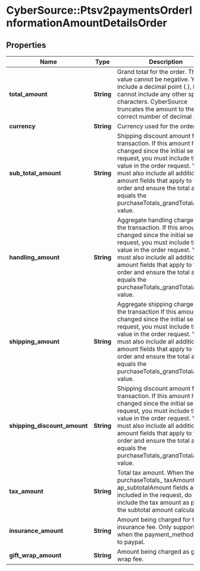 # CyberSource::Ptsv2paymentsOrderInformationAmountDetailsOrder

## Properties
Name | Type | Description | Notes
------------ | ------------- | ------------- | -------------
**total_amount** | **String** | Grand total for the order. This value cannot be negative. You can include a decimal point (.), but you cannot include any other special characters. CyberSource truncates the amount to the correct number of decimal places  | [optional] 
**currency** | **String** | Currency used for the order  | [optional] 
**sub_total_amount** | **String** | Shipping discount amount for the transaction. If this amount has changed since the initial sessions request, you must include the new value in the order request. You must also include all additional amount fields that apply to the order and ensure the total amount equals the purchaseTotals_grandTotalAmount value.  | [optional] 
**handling_amount** | **String** | Aggregate handling charges for the transaction. If this amount has changed since the initial sessions request, you must include the new value in the order request. You must also include all additional amount fields that apply to the order and ensure the total amount equals the purchaseTotals_grandTotalAmount value.  | [optional] 
**shipping_amount** | **String** | Aggregate shipping charges for the transaction If this amount has changed since the initial sessions request, you must include the new value in the order request. You must also include all additional amount fields that apply to the order and ensure the total amount equals the purchaseTotals_grandTotalAmount value.  | [optional] 
**shipping_discount_amount** | **String** | Shipping discount amount for the transaction. If this amount has changed since the initial sessions request, you must include the new value in the order request. You must also include all additional amount fields that apply to the order and ensure the total amount equals the purchaseTotals_grandTotalAmount value.  | [optional] 
**tax_amount** | **String** | Total tax amount. When the purchaseTotals_ taxAmount and ap_subtotalAmount fields are included in the request, do not include the tax amount as part of the subtotal amount calculation.   | [optional] 
**insurance_amount** | **String** | Amount being charged for the insurance fee. Only supported when the payment_method is set to paypal.  | [optional] 
**gift_wrap_amount** | **String** | Amount being charged as gift wrap fee.             | [optional] 


